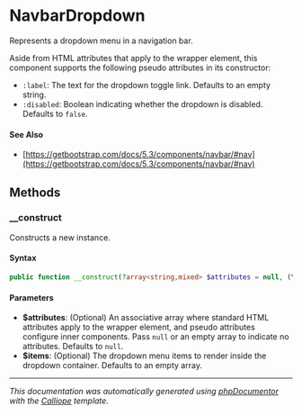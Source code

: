 # NavbarDropdown

Represents a dropdown menu in a navigation bar.

Aside from HTML attributes that apply to the wrapper element, this component
supports the following pseudo attributes in its constructor:

- `:label`: The text for the dropdown toggle link. Defaults to an empty
  string.
- `:disabled`: Boolean indicating whether the dropdown is disabled. Defaults
  to `false`.

#### See Also

- [https://getbootstrap.com/docs/5.3/components/navbar/#nav](https://getbootstrap.com/docs/5.3/components/navbar/#nav)

## Methods

### __construct

Constructs a new instance.

#### Syntax

```php
public function __construct(?array<string,mixed> $attributes = null, (\Charis\NavbarDropdownItem|\Charis\NavbarDropdownDivider)[] $items = [])
```

#### Parameters

- **$attributes**: (Optional) An associative array where standard HTML attributes apply to the wrapper element, and pseudo attributes configure inner components. Pass `null` or an empty array to indicate no attributes. Defaults to `null`.
- **$items**: (Optional) The dropdown menu items to render inside the dropdown container. Defaults to an empty array.

---

*This documentation was automatically generated using [phpDocumentor](http://www.phpdoc.org/) with the [Calliope](https://github.com/DaphneWebFramework/Calliope) template.*
